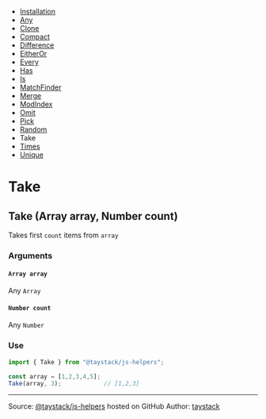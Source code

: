 - [Installation](#installation)
- [Any](./Any.md#any)
- [Clone](./Clone.md#clone)
- [Compact](./Compact.md#compact)
- [Difference](./Difference.md#difference)
- [EitherOr](./EitherOr.md#eitheror)
- [Every](./Every.md#every)
- [Has](./Has.md#has)
- [Is](./Is.md#is)
- [MatchFinder](./MatchFinder.md#matchfinder)
- [Merge](./Merge.md#merge)
- [ModIndex](./ModIndex.md#modindex)
- [Omit](./Omit.md#omit)
- [Pick](./Pick.md#pick)
- [Random](./Random.md#random)
- Take
- [Times](./Times.md#times)
- [Unique](./Unique.md#unique)

# Take

## Take (Array array, Number count)

Takes first `count` items from `array`

### Arguments

#### `Array array`

Any `Array`

#### `Number count`

Any `Number`

### Use

```javascript
import { Take } from "@taystack/js-helpers";

const array = [1,2,3,4,5];
Take(array, 3);            // [1,2,3]
```

---
Source: [@taystack/js-helpers](https://github.com/taystack/js-helpers) hosted on GitHub
Author: [taystack](https://github.com/taystack)
